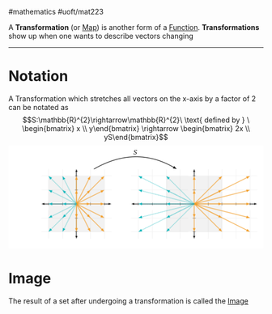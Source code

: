#mathematics #uoft/mat223

A **Transformation** (or [Map](Map)) is another form of a [Function](../MAT235/Notes/Function.md). **Transformations** show up when one wants to describe vectors changing

---
# Notation
A Transformation which stretches all vectors on the x-axis by a factor of 2 can be notated as
$$S:\mathbb{R}^{2}\rightarrow\mathbb{R}^{2}\ \text{ defined by } \ \begin{bmatrix} x \\ y\end{bmatrix} \rightarrow \begin{bmatrix} 2x \\ yS\end{bmatrix}$$
![Pasted image 20231031141426](Pasted%20image%2020231031141426.png)

# Image
The result of a set after undergoing a transformation is called the [Image](Image.md)